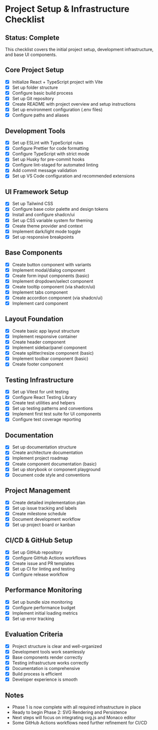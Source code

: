 # Project Setup & Infrastructure Checklist

## Status: Complete

This checklist covers the initial project setup, development infrastructure, and base UI components.

## Core Project Setup

- [x] Initialize React + TypeScript project with Vite
- [x] Set up folder structure
- [x] Configure basic build process
- [x] Set up Git repository
- [x] Create README with project overview and setup instructions
- [x] Set up environment configuration (.env files)
- [x] Configure paths and aliases

## Development Tools

- [x] Set up ESLint with TypeScript rules
- [x] Configure Prettier for code formatting
- [x] Configure TypeScript with strict mode
- [x] Set up Husky for pre-commit hooks
- [x] Configure lint-staged for automated linting
- [x] Add commit message validation
- [x] Set up VS Code configuration and recommended extensions

## UI Framework Setup

- [x] Set up Tailwind CSS
- [x] Configure base color palette and design tokens
- [x] Install and configure shadcn/ui
- [x] Set up CSS variable system for theming
- [x] Create theme provider and context
- [x] Implement dark/light mode toggle
- [x] Set up responsive breakpoints

## Base Components

- [x] Create button component with variants
- [x] Implement modal/dialog component
- [x] Create form input components (basic)
- [x] Implement dropdown/select component
- [x] Create tooltip component (via shadcn/ui)
- [x] Implement tabs component
- [x] Create accordion component (via shadcn/ui)
- [x] Implement card component

## Layout Foundation

- [x] Create basic app layout structure
- [x] Implement responsive container
- [x] Create header component
- [x] Implement sidebar/panel component
- [x] Create splitter/resize component (basic)
- [x] Implement toolbar component (basic)
- [x] Create footer component

## Testing Infrastructure

- [x] Set up Vitest for unit testing
- [x] Configure React Testing Library
- [x] Create test utilities and helpers
- [x] Set up testing patterns and conventions
- [x] Implement first test suite for UI components
- [x] Configure test coverage reporting

## Documentation

- [x] Set up documentation structure
- [x] Create architecture documentation
- [x] Implement project roadmap
- [x] Create component documentation (basic)
- [x] Set up storybook or component playground
- [x] Document code style and conventions

## Project Management

- [x] Create detailed implementation plan
- [x] Set up issue tracking and labels
- [x] Create milestone schedule
- [x] Document development workflow
- [x] Set up project board or kanban

## CI/CD & GitHub Setup

- [x] Set up GitHub repository
- [x] Configure GitHub Actions workflows
- [x] Create issue and PR templates
- [x] Set up CI for linting and testing
- [x] Configure release workflow

## Performance Monitoring

- [x] Set up bundle size monitoring
- [x] Configure performance budget
- [x] Implement initial loading metrics
- [x] Set up error tracking

## Evaluation Criteria

- [x] Project structure is clear and well-organized
- [x] Development tools work seamlessly
- [x] Base components render correctly
- [x] Testing infrastructure works correctly
- [x] Documentation is comprehensive
- [x] Build process is efficient
- [x] Developer experience is smooth

## Notes

- Phase 1 is now complete with all required infrastructure in place
- Ready to begin Phase 2: SVG Rendering and Persistence
- Next steps will focus on integrating svg.js and Monaco editor
- Some GitHub Actions workflows need further refinement for CI/CD
